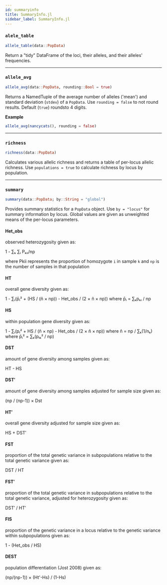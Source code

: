 ```yaml
---
id: summaryinfo
title: SummaryInfo.jl
sidebar_label: SummaryInfo.jl
---
```


### `alele_table`
```julia
allele_table(data::PopData)
```
Return a "tidy" DataFrame of the loci, their alleles, and their alleles' frequencies.

----

### `allele_avg`
```julia
allele_avg(data::PopData, rounding::Bool = true)
```
Returns a NamedTuple of the average number of alleles ('mean') and standard deviation (`stdev`) of a `PopData`. Use `rounding = false` to not round results. Default (`true`) roundsto 4 digits.

**Example**
```julia
allele_avg(nancycats(), rounding = false)
```

----

### `richness`
```julia
richness(data::PopData)
```
Calculates various allelic richness and returns a table of per-locus allelic richness. Use `populations = true` to calculate richness by locus by population.

----

### `summary`
```julia
summary(data::PopData; by::String = "global")
```
Provides summary statistics for a `PopData` object. Use `by = "locus"` for
summary information by locus. Global values are given as unweighted means of 
the per-locus parameters.
#### Het_obs
observed heterozygosity given as:

1 - ∑ₖ ∑ᵢ Pₖᵢᵢ/np

where Pkii represents the proportion of homozygote `i` in sample `k` and `np` 
is the number of samples in that population
#### HT 
overall gene diversity given as:

1 - ∑ᵢ(p̄ᵢ² + (HS / (ñ × np)) - Het_obs / (2 × ñ × np))
where p̄ᵢ = ∑ₖpₖᵢ / np
#### HS        
within population gene diversity given as:

1 - ∑ᵢ(pᵢ² + HS / (ñ × np) - Het_obs / (2 × ñ × np))
where ñ = np / ∑ₖ(1/nₖ)
where p̄ᵢ² = ∑ₖ(pᵢₖ² / np)
#### DST       
amount of gene diversity among samples given as:

HT - HS
#### DST′      
amount of gene diversity among samples adjusted for sample size given as:

(np / (np-1)) × Dst
#### HT′       
overall gene diversity adjusted for sample size given as:

HS + DST′
#### FST       
proportion of the total genetic variance in subpopulations relative to the total genetic variance  given as:

DST / HT
#### FST′      
proportion of the total genetic variance in subpopulations relative to the total genetic variance, adjusted for 
heterozygosity given as:

DST′ / HT′
#### FIS       
proportion of the genetic variance in a locus relative to the genetic variance within subpopulations given as:

1 - (Het_obs / HS)
#### DEST      
population differentiation (Jost 2008) given as:

(np/(np-1)) × (Ht'-Hs) / (1-Hs)